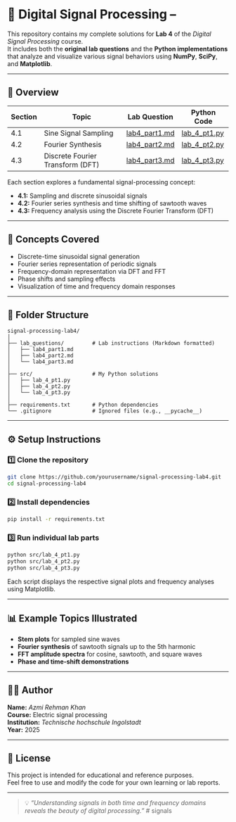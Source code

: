 # 🎵 Digital Signal Processing –

This repository contains my complete solutions for **Lab 4** of the *Digital Signal Processing* course.  
It includes both the **original lab questions** and the **Python implementations** that analyze and visualize various signal behaviors using **NumPy**, **SciPy**, and **Matplotlib**.

---

## 📘 Overview

| Section | Topic | Lab Question | Python Code |
|----------|--------|--------------|--------------|
| 4.1 | Sine Signal Sampling | [lab4_part1.md](lab_questions/lab4_part1.md) | [lab_4_pt1.py](src/lab_4_pt1.py) |
| 4.2 | Fourier Synthesis | [lab4_part2.md](lab_questions/lab4_part2.md) | [lab_4_pt2.py](src/lab_4_pt2.py) |
| 4.3 | Discrete Fourier Transform (DFT) | [lab4_part3.md](lab_questions/lab4_part3.md) | [lab_4_pt3.py](src/lab_4_pt3.py) |

Each section explores a fundamental signal-processing concept:
- **4.1:** Sampling and discrete sinusoidal signals  
- **4.2:** Fourier series synthesis and time shifting of sawtooth waves  
- **4.3:** Frequency analysis using the Discrete Fourier Transform (DFT)

---

## 🧠 Concepts Covered

- Discrete-time sinusoidal signal generation  
- Fourier series representation of periodic signals  
- Frequency-domain representation via DFT and FFT  
- Phase shifts and sampling effects  
- Visualization of time and frequency domain responses  

---

## 🧩 Folder Structure

```
signal-processing-lab4/
│
├── lab_questions/         # Lab instructions (Markdown formatted)
│   ├── lab4_part1.md
│   ├── lab4_part2.md
│   └── lab4_part3.md
│
├── src/                   # My Python solutions
│   ├── lab_4_pt1.py
│   ├── lab_4_pt2.py
│   └── lab_4_pt3.py
│
├── requirements.txt       # Python dependencies
└── .gitignore             # Ignored files (e.g., __pycache__)
```

---

## ⚙️ Setup Instructions

### 1️⃣ Clone the repository
```bash
git clone https://github.com/yourusername/signal-processing-lab4.git
cd signal-processing-lab4
```

### 2️⃣ Install dependencies
```bash
pip install -r requirements.txt
```

### 3️⃣ Run individual lab parts
```bash
python src/lab_4_pt1.py
python src/lab_4_pt2.py
python src/lab_4_pt3.py
```

Each script displays the respective signal plots and frequency analyses using Matplotlib.

---

## 📊 Example Topics Illustrated

- **Stem plots** for sampled sine waves  
- **Fourier synthesis** of sawtooth signals up to the 5th harmonic  
- **FFT amplitude spectra** for cosine, sawtooth, and square waves  
- **Phase and time-shift demonstrations**

---

## 🧑‍💻 Author

**Name:** *Azmi Rehman Khan*  
**Course:** Electric signal processing  
**Institution:** *Technische hochschule Ingolstadt*  
**Year:** 2025  

---

## 🏁 License

This project is intended for educational and reference purposes.  
Feel free to use and modify the code for your own learning or lab reports.

---

> 💡 *“Understanding signals in both time and frequency domains reveals the beauty of digital processing.”*
#   s i g n a l s  
 